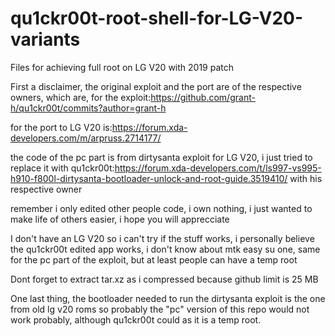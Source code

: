 # qu1ckr00t-root-shell-for-LG-V20-variants

Files for achieving full root on LG V20 with 2019 patch

First a disclaimer, the original exploit and the port are of the respective owners, which are, for the exploit:https://github.com/grant-h/qu1ckr00t/commits?author=grant-h

for the port to LG V20 is:https://forum.xda-developers.com/m/arpruss.2714177/

the code of the pc part is from dirtysanta exploit for LG V20, i just tried to replace it with qu1ckr00t:https://forum.xda-developers.com/t/ls997-vs995-h910-f800l-dirtysanta-bootloader-unlock-and-root-guide.3519410/ with his respective owner

remember i only edited other people code, i own nothing, i just wanted to make life of others easier, i hope you will apprecciate

I don't have an LG V20 so i can't try if the stuff works, i personally believe the qu1ckr00t edited app works, i don't know about mtk easy su one, same for the pc part of the exploit, but at least people can have a temp root

Dont forget to extract tar.xz as i compressed because github limit is 25 MB

One last thing, the bootloader needed to run the dirtysanta exploit is the one from old lg v20 roms so probably the "pc" version of this repo would not work probably, although qu1ckr00t could as it is a temp root. 
